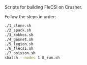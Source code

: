 Scripts for building FleCSI on Crusher.

Follow the steps in order:

```bash
./1_clone.sh
./2_spack.sh
./3_kokkos.sh
./4_gasnet.sh
./5_legion.sh
./6_flecsi.sh
./7_poisson.sh
sbatch --nodes 1 8_run.sh
```
